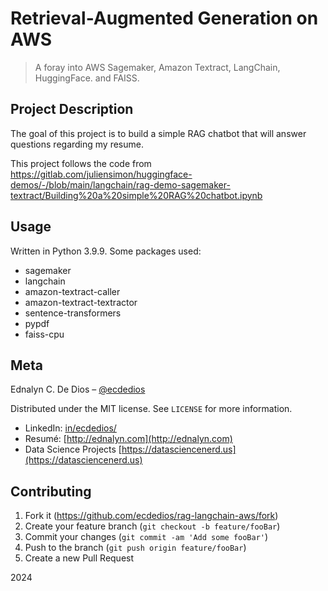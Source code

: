 # Retrieval-Augmented Generation on AWS

> A foray into AWS Sagemaker, Amazon Textract, LangChain, HuggingFace. and FAISS.

## Project Description

The goal of this project is to build a simple RAG chatbot that will answer questions regarding my resume.

This project follows the code from  
https://gitlab.com/juliensimon/huggingface-demos/-/blob/main/langchain/rag-demo-sagemaker-textract/Building%20a%20simple%20RAG%20chatbot.ipynb

## Usage

Written in Python 3.9.9. Some packages used:

- sagemaker
- langchain
- amazon-textract-caller
- amazon-textract-textractor
- sentence-transformers
- pypdf
- faiss-cpu

## Meta

Ednalyn C. De Dios – [@ecdedios](https://github.com/ecdedios)

Distributed under the MIT license. See `LICENSE` for more information.

- LinkedIn: [in/ecdedios/](https://www.linkedin.com/in/ecdedios/)
- Resumé: [http://ednalyn.com](http://ednalyn.com)
- Data Science Projects [https://datasciencenerd.us](https://datasciencenerd.us)

## Contributing

1. Fork it (<https://github.com/ecdedios/rag-langchain-aws/fork>)
2. Create your feature branch (`git checkout -b feature/fooBar`)
3. Commit your changes (`git commit -am 'Add some fooBar'`)
4. Push to the branch (`git push origin feature/fooBar`)
5. Create a new Pull Request

2024
